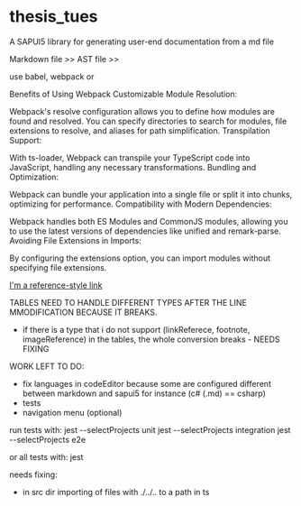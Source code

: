 # thesis_tues

A SAPUI5 library for generating user-end documentation from a md file

Markdown file >> AST file >>

use babel, webpack or

Benefits of Using Webpack
Customizable Module Resolution:

Webpack's resolve configuration allows you to define how modules are found and resolved.
You can specify directories to search for modules, file extensions to resolve, and aliases for path simplification.
Transpilation Support:

With ts-loader, Webpack can transpile your TypeScript code into JavaScript, handling any necessary transformations.
Bundling and Optimization:

Webpack can bundle your application into a single file or split it into chunks, optimizing for performance.
Compatibility with Modern Dependencies:

Webpack handles both ES Modules and CommonJS modules, allowing you to use the latest versions of dependencies like unified and remark-parse.
Avoiding File Extensions in Imports:

By configuring the extensions option, you can import modules without specifying file extensions.

[arbitrary case-insensitive reference text]: https://www.mozilla.org

[I'm a reference-style link][Arbitrary case-insensitive reference text]

TABLES NEED TO HANDLE DIFFERENT TYPES AFTER THE LINE MMODIFICATION BECAUSE IT BREAKS.

- if there is a type that i do not support (linkReferece, footnote, imageReference) in the tables, the whole conversion breaks - NEEDS FIXING

WORK LEFT TO DO:

- fix languages in codeEditor because some are configured different between markdown and sapui5 for instance (c# (.md) == csharp)
- tests
- navigation menu (optional)

run tests with:
jest --selectProjects unit
jest --selectProjects integration
jest --selectProjects e2e

or all tests with:
jest

needs fixing:

- in src dir importing of files with ./../.. to a path in ts
